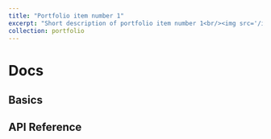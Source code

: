 ```yaml
---
title: "Portfolio item number 1"
excerpt: "Short description of portfolio item number 1<br/><img src='/images/500x300.png'>"
collection: portfolio
---
```

<script>
import basics from 'https://raw.githubusercontent.com/dikiwahyudi11/Monthly-Airline-Passenger-Forecasting/main/README.md'
import reference from 'https://raw.githubusercontent.com/dikiwahyudi11/Monthly-Airline-Passenger-Forecasting/main/README.md'
</script>
# Docs

## Basics

<!--@include:./parts/basics.md-->

## API Reference

<!--@include:./parts/reference.md-->
